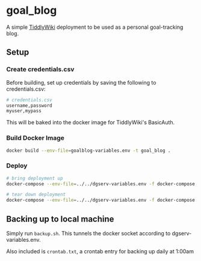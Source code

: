 goal_blog
=========

A simple [TiddlyWiki](https://tiddlywiki.com/) deployment to be used as a personal goal-tracking blog.

## Setup

### Create credentials.csv

Before building, set up credentials by saving the following to credentials.csv:

```bash
# credentials.csv
username,password
myuser,mypass
```

This will be baked into the docker image for TiddlyWiki's BasicAuth.

### Build Docker Image

```bash
docker build --env-file=goalblog-variables.env -t goal_blog .
```

### Deploy

```bash
# bring deployment up
docker-compose --env-file=../../dgserv-variables.env -f docker-compose.goal_blog.yaml up -d

# tear down deployment
docker-compose --env-file=../../dgserv-variables.env -f docker-compose.goal_blog.yaml down
```

## Backing up to local machine

Simply run `backup.sh`. This tunnels the docker socket according to dgserv-variables.env.

Also included is `crontab.txt`, a crontab entry for backing up daily at 1:00am

